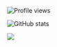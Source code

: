 ![Profile views](https://komarev.com/ghpvc/?username=liuchong)

![GitHub stats](https://github-readme-stats.vercel.app/api?username=liuchong&show_icons=true)

<img src="https://cr-skills-chart-widget.azurewebsites.net/api/api?username=liuchong&skills=Python,Go,Rust,Java,JavaScript,TypeScript&show-other-skills=true"/>

<!--START_SECTION:waka-->
<!--END_SECTION:waka-->
